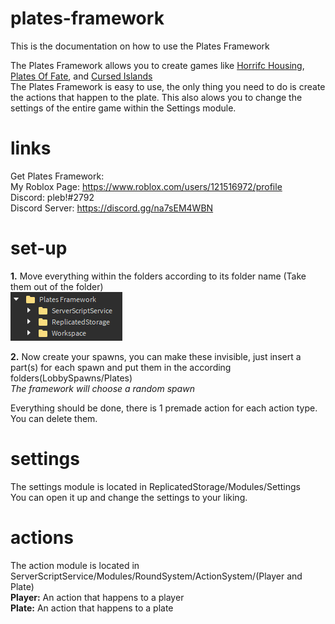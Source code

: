 # plates-framework
This is the documentation on how to use the Plates Framework

The Plates Framework allows you to create games like [Horrifc Housing](https://www.roblox.com/games/263761432/UPDATE-Horrific-Housing), [Plates Of Fate](https://www.roblox.com/games/4783966408/Plates-of-Fate-Remastered), and [Cursed Islands](https://www.roblox.com/games/990566015/Cursed-Islands) \
The Plates Framework is easy to use, the only thing you need to do is create the actions that happen to the plate. This also alows you to change the settings of the entire game within the Settings module.

# links
Get Plates Framework: \
My Roblox Page: https://www.roblox.com/users/121516972/profile \
Discord: pleb!#2792 \
Discord Server: https://discord.gg/na7sEM4WBN

# set-up
**1.** Move everything within the folders according to its folder name (Take them out of the folder) \
![Image](images/Image1.png)

**2.** Now create your spawns, you can make these invisible, just insert a part(s) for each spawn and put them in the according folders(LobbySpawns/Plates) \
*The framework will choose a random spawn*

Everything should be done, there is 1 premade action for each action type. You can delete them.

# settings
The settings module is located in ReplicatedStorage/Modules/Settings \
You can open it up and change the settings to your liking.

# actions
The action module is located in ServerScriptService/Modules/RoundSystem/ActionSystem/(Player and Plate) \
**Player:** An action that happens to a player \
**Plate:** An action that happens to a plate
